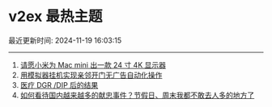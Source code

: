 # v2ex 最热主题

最近更新时间: 2024-11-19 16:03:15

--- 
1. [请愿小米为 Mac mini 出一款 24 寸 4K 显示器](https://www.v2ex.com/t/1090672) 
2. [用模拟器挂机实现亲邻开门无广告自动化操作](https://www.v2ex.com/t/1090682) 
3. [医疗 DGR /DIP 后的结果](https://www.v2ex.com/t/1090689) 
4. [如何看待国内越来越多的献忠事件？节假日、周末我都不敢去人多的地方了](https://www.v2ex.com/t/1090692) 
